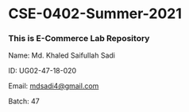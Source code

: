 # CSE-0402-Summer-2021
### This is E-Commerce Lab Repository

Name: Md. Khaled Saifullah Sadi

ID: UG02-47-18-020

Email: mdsadi4@gmail.com

Batch: 47
